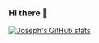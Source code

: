### Hi there 👋

[![Joseph's GitHub stats](https://github-readme-stats.vercel.app/api?username=josephbudina&show_icons=true&theme=gruvbox)](https://github.com/josephbudina/github-readme-stats)

<!--
**josephbudina/josephbudina** is a ✨ _special_ ✨ repository because its `README.md` (this file) appears on your GitHub profile.

Here are some ideas to get you started:

[![Joseph's GitHub stats](https://github-readme-stats.vercel.app/api?username=josephbudina)](https://github.com/josephbudina/github-readme-stats)

- 🔭 I’m currently working on ...
- 🌱 I’m currently learning ...
- 👯 I’m looking to collaborate on ...
- 🤔 I’m looking for help with ...
- 💬 Ask me about ...
- 📫 How to reach me: ...
- 😄 Pronouns: ...
- ⚡ Fun fact: ...
-->
